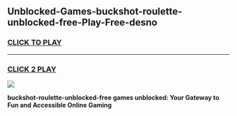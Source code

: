 
## Unblocked-Games-buckshot-roulette-unblocked-free-Play-Free-desno
<h3>
<a href="https://premium76.site?title=buckshot-roulette-unblocked-free&ref=18A1">CLICK TO PLAY</a></h3>
<hr>

<h3>
<a href="https://premium76.site?title=buckshot-roulette-unblocked-free&ref=18A1">CLICK 2 PLAY</a>
  
</h3>

<a href="https://premium76.site?title=buckshot-roulette-unblocked-free&ref=18A1"><img src="https://clearcache.store/games.png"></a>


**buckshot-roulette-unblocked-free games unblocked: Your Gateway to Fun and Accessible Online Gaming**
